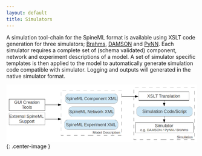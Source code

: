 ```yaml
---
layout: default
title: Simulators
---
```


A simulation tool-chain for the SpineML format is available using XSLT code generation for three simulators; [Brahms], [DAMSON] and [PyNN]. Each simulator requires a complete set of (schema validated) component, network and experiment descriptions of a model. A set of simulator specific templates is then applied to the model to automatically generate simulation code compatible with simulator. Logging and outputs will generated in the native simulator format.

![XSLT code generation tool-chain for the SpineML format](/public/images/Toolchain_v1.png){: .center-image }

  [Brahms]: Brahms "wikilink"
  [DAMSON]: DAMSON "wikilink"
  [PyNN]: PyNN "wikilink"
